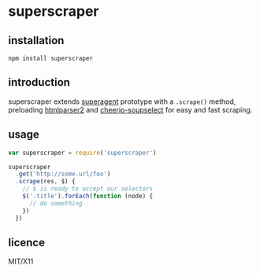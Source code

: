 # superscraper

## installation

`npm install superscraper`

## introduction

superscraper extends [superagent](https://github.com/visionmedia/superagent) prototype with a `.scrape()` method, preloading [htmlparser2](https://github.com/FB55/node-htmlparser) and [cheerio-soupselect](https://github.com/MatthewMueller/cheerio-soupselect) for easy and fast scraping.

## usage

```javascript
var superscraper = require('superscraper')

superscraper
  .get('http://some.url/foo')
  .scrape(res, $) {
    // $ is ready to accept our selectors
    $('.title').forEach(function (node) {
      // do something
    })
  })
```

## licence

MIT/X11
